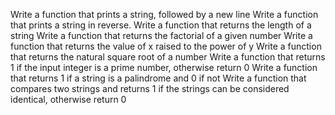 Write a function that prints a string, followed by a new line
Write a function that prints a string in reverse.
Write a function that returns the length of a string
Write a function that returns the factorial of a given number
Write a function that returns the value of x raised to the power of y
Write a function that returns the natural square root of a number
Write a function that returns 1 if the input integer is a prime number, otherwise return 0
Write a function that returns 1 if a string is a palindrome and 0 if not
Write a function that compares two strings and returns 1 if the strings can be considered identical, otherwise return 0
